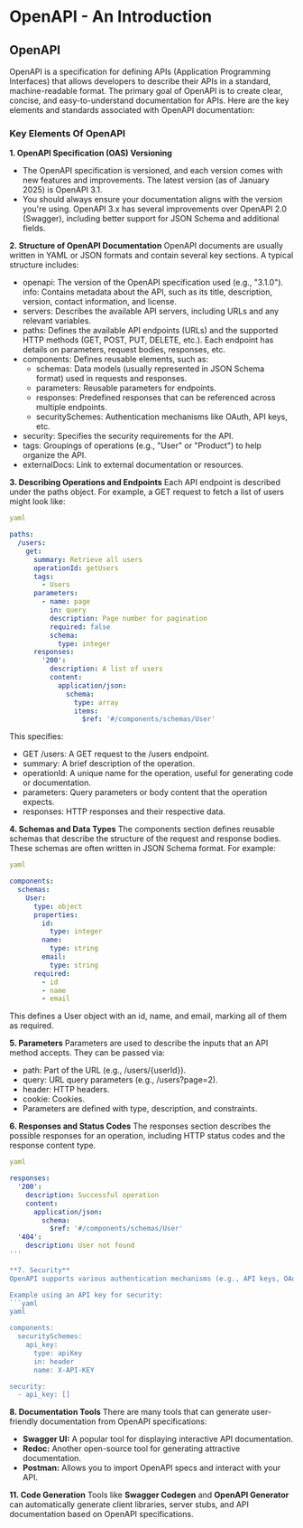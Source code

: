 # OpenAPI - An Introduction

## OpenAPI
OpenAPI is a specification for defining APIs (Application Programming Interfaces) that allows developers to describe their APIs in a standard, machine-readable format. The primary goal of OpenAPI is to create clear, concise, and easy-to-understand documentation for APIs. Here are the key elements and standards associated with OpenAPI documentation:
### Key Elements Of OpenAPI
**1. OpenAPI Specification (OAS) Versioning**
* The OpenAPI specification is versioned, and each version comes with new features and improvements. The latest version (as of January 2025) is OpenAPI 3.1.
* You should always ensure your documentation aligns with the version you're using. OpenAPI 3.x has several improvements over OpenAPI 2.0 (Swagger), including better support for JSON Schema and additional fields.

**2. Structure of OpenAPI Documentation**
OpenAPI documents are usually written in YAML or JSON formats and contain several key sections. A typical structure includes:

* openapi: The version of the OpenAPI specification used (e.g., "3.1.0").
info: Contains metadata about the API, such as its title, description, version, contact information, and license.
* servers: Describes the available API servers, including URLs and any relevant variables.
* paths: Defines the available API endpoints (URLs) and the supported HTTP methods (GET, POST, PUT, DELETE, etc.). Each endpoint has details on parameters, request bodies, responses, etc.
* components: Defines reusable elements, such as:
  - schemas: Data models (usually represented in JSON Schema format) used in requests and responses.
  - parameters: Reusable parameters for endpoints.
  - responses: Predefined responses that can be referenced across multiple endpoints.
  - securitySchemes: Authentication mechanisms like OAuth, API keys, etc.
* security: Specifies the security requirements for the API.
* tags: Groupings of operations (e.g., "User" or "Product") to help organize the API.
* externalDocs: Link to external documentation or resources.

**3. Describing Operations and Endpoints**
Each API endpoint is described under the paths object. For example, a GET request to fetch a list of users might look like:
```yaml
yaml

paths:
  /users:
    get:
      summary: Retrieve all users
      operationId: getUsers
      tags:
        - Users
      parameters:
        - name: page
          in: query
          description: Page number for pagination
          required: false
          schema:
            type: integer
      responses:
        '200':
          description: A list of users
          content:
            application/json:
              schema:
                type: array
                items:
                  $ref: '#/components/schemas/User'
```

This specifies:
* GET /users: A GET request to the /users endpoint.
* summary: A brief description of the operation.
* operationId: A unique name for the operation, useful for generating code or documentation.
* parameters: Query parameters or body content that the operation expects.
* responses: HTTP responses and their respective data.

**4. Schemas and Data Types**
The components section defines reusable schemas that describe the structure of the request and response bodies. These schemas are often written in JSON Schema format. For example:
```yaml
yaml

components:
  schemas:
    User:
      type: object
      properties:
        id:
          type: integer
        name:
          type: string
        email:
          type: string
      required:
        - id
        - name
        - email
```
This defines a User object with an id, name, and email, marking all of them as required.

**5. Parameters**
Parameters are used to describe the inputs that an API method accepts. They can be passed via:

* path: Part of the URL (e.g., /users/{userId}).
* query: URL query parameters (e.g., /users?page=2).
* header: HTTP headers.
* cookie: Cookies.
* Parameters are defined with type, description, and constraints.

**6. Responses and Status Codes**
The responses section describes the possible responses for an operation, including HTTP status codes and the response content type.
```yaml
yaml

responses:
  '200':
    description: Successful operation
    content:
      application/json:
        schema:
          $ref: '#/components/schemas/User'
  '404':
    description: User not found
'''

**7. Security**
OpenAPI supports various authentication mechanisms (e.g., API keys, OAuth2, JWT). These are defined under securitySchemes in the components section.

Example using an API key for security:
```yaml
yaml

components:
  securitySchemes:
    api_key:
      type: apiKey
      in: header
      name: X-API-KEY

security:
  - api_key: []
```

**8. Documentation Tools**
There are many tools that can generate user-friendly documentation from OpenAPI specifications:
* **Swagger UI:** A popular tool for displaying interactive API documentation.
* **Redoc:** Another open-source tool for generating attractive documentation.
* **Postman:** Allows you to import OpenAPI specs and interact with your API.

**11. Code Generation**
Tools like **Swagger Codegen** and **OpenAPI Generator** can automatically generate client libraries, server stubs, and API documentation based on OpenAPI specifications.


